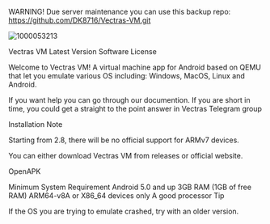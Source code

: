 WARNING!
Due server maintenance you can use this backup repo: https://github.com/DK8716/Vectras-VM.git

![1000053213](https://github.com/user-attachments/assets/7423fd7c-f6ed-4e24-a410-89524764e54b)


Vectras VM
Latest Version Software License

Welcome to Vectras VM! A virtual machine app for Android based on QEMU that let you emulate various OS including: Windows, MacOS, Linux and Android.

If you want help you can go through our documention. If you are short in time, you could get a straight to the point answer in Vectras Telegram group

Installation
Note

Starting from 2.8, there will be no official support for ARMv7 devices.

You can either download Vectras VM from releases or official website.

OpenAPK

Minimum System Requirement
Android 5.0 and up
3GB RAM (1GB of free RAM)
ARM64-v8A or X86_64 devices only
A good processor
Tip

If the OS you are trying to emulate crashed, try with an older version.

